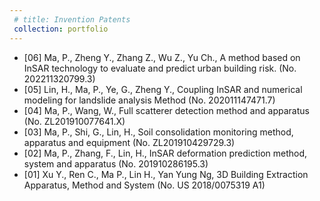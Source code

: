 ```yaml
---
 # title: Invention Patents
 collection: portfolio
---
```


* [06] Ma, P., Zheng Y., Zhang Z., Wu Z., Yu Ch., A method based on InSAR technology to
evaluate and predict urban building risk. (No. 202211320799.3)
* [05] Lin, H., Ma, P., Ye, G., Zheng Y., Coupling InSAR and numerical modeling for landslide
analysis Method (No. 202011147471.7)
* [04] Ma, P., Wang, W., Full scatterer detection method and apparatus (No. ZL201910077641.X)
* [03] Ma, P., Shi, G., Lin, H., Soil consolidation monitoring method, apparatus and equipment (No.
ZL201910429729.3)
* [02] Ma, P., Zhang, F., Lin, H., InSAR deformation prediction method, system and apparatus (No.
201910286195.3)
* [01] Xu Y., Ren C., Ma P., Lin H., Yan Yung Ng, 3D Building Extraction Apparatus, Method and
System (No. US 2018/0075319 A1)
